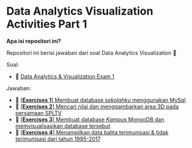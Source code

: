 # Data Analytics Visualization Activities Part 1

**Apa isi repositori ini?**

Repositori ini berisi jawaban dari soal Data Analytics Visualization 🚀

Soal: 
- 📔 [Data Analytics & Visualization Exam 1](https://github.com/LintangWisesa/Ujian_AnalyticsVisualization_JCDS03.git)

Jawaban:
- 💪 [[**Exercises 1**] Membuat database *sekolahku* menggunakan MySql](modules/part-1/soal1-mysql-school-db.md)
- 💪 [[**Exercises 2**] Mencari nilai dan menggambarkan area 3D pada persamaan SPLTV](modules/part-1/soal2-spltv.md)
- 💪 [[**Exercises 3**] Membuat database *Kampus* MongoDB dan memvisualisasikan database tersebut](modules/part-1/soal3-mongo-kampus-db.md)
- 💪 [[**Exercises 4**] Menampilkan data balita terimunisasi & tidak terimunisasi dari tahun 1995-2017](modules/part-1/soal4-imunisasi-.md)
